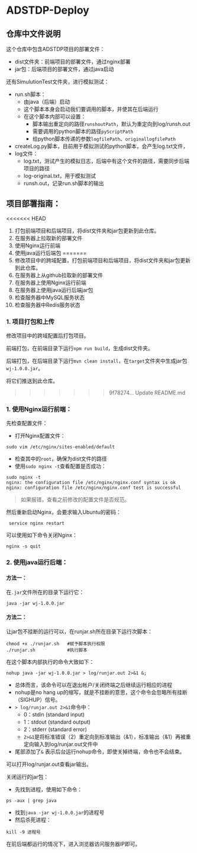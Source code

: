 # ADSTDP-Deploy

## 仓库中文件说明

这个仓库中包含ADSTDP项目的部署文件：
- dist文件夹：前端项目的部署文件，通过nginx部署
- jar包：后端项目的部署文件，通过java启动

还有SimulutionTest文件夹，进行模拟测试：
- run.sh脚本：
  - 由java（后端）启动
  - 这个脚本本身会启动我们要调用的脚本，并使其在后端运行
  - 在这个脚本内部可以设置：
    - 脚本输出重定向的路径`runshoutPath`，默认为重定向到log/runsh.out 
    - 需要调用的python脚本的路径`pyScriptPath`
    - 给python脚本传递的参数`logfilePath`、`originallogfilePath`
- createLog.py脚本，目前用于模拟测试的python脚本，会产生log.txt文件，
- log文件：
  - log.txt，测试产生的模拟日志，后端中有这个文件的路径，需要同步后端项目的路径
  - log-original.txt，用于模拟测试
  - runsh.out，记录run.sh脚本的输出

## 项目部署指南：

<<<<<<< HEAD
1. 打包前端项目和后端项目，将dist文件夹和jar包更新到此仓库。
2. 在服务器上拉取新的部署文件
3. 使用Nginx运行前端
4. 使用java运行后端包
=======
1. 修改项目中的跨域配置，打包前端项目和后端项目，将dist文件夹和jar包更新到此仓库。
2. 在服务器上从github拉取新的部署文件
3. 在服务器上使用Nginx运行前端
4. 在服务器上使用java运行后端jar包
5. 检查服务器中MySQL服务状态
6. 检查服务器中Redis服务状态

### 1. 项目打包和上传

修改项目中的跨域配置后打包项目。

前端打包，在前端目录下运行`npm run build`，生成dist文件夹。

后端打包，在后端目录下运行`mvn clean install`，在`target`文件夹中生成jar包`wj-1.0.0.jar`。

将它们推送到此仓库。
>>>>>>> 9f78274... Update README.md

### 1. 使用Nginx运行前端：

先检查配置文件：
- 打开Nginx配置文件：
```Shell
sudo vim /etc/nginx/sites-enabled/default
```
- 检查其中的`root`，确保为dist文件的路径
- 使用`sudo nginx -t`查看配置是否成功：
```Shell
sudo nginx -t
nginx: the configuration file /etc/nginx/nginx.conf syntax is ok
nginx: configuration file /etc/nginx/nginx.conf test is successful
```

> 如果报错，查看之前修改的配置文件是否规范。

然后重新启动Nginx，会要求输入Ubuntu的密码：

```Shell
 service nginx restart 
```

可以使用如下命令关闭Nginx：

```Shell
nginx -s quit
```

### 2. 使用java运行后端：

#### 方法一：

在`.jar`文件所在的目录下运行它：

```Shell
java -jar wj-1.0.0.jar
```

#### 方法二：

让jar包不挂断的运行可以，在runjar.sh所在目录下运行次脚本：

```Shell
chmod +x ./runjar.sh   #赋予脚本执行权限
./runjar.sh            #执行脚本
```

在这个脚本内部执行的命令大致如下：

```Shell
nohup java -jar wj-1.0.0.jar > log/runjar.out 2>&1 &;
```
- 总体而言，该命令可以在退出帐户/关闭终端之后继续运行相应的进程
- nohup是no hang up的缩写，就是不挂断的意思，这个命令会忽略所有挂断（SIGHUP）信号。
- `> log/runjar.out 2>&1`命令中：
  - 0：stdin (standard input)
  - 1：stdout (standard output)
  - 2：stderr (standard error)
  - `2>&1`是将标准错误（2）重定向到标准输出（&1），标准输出（&1）再被重定向输入到log/runjar.out文件中
- 尾部添加了`&` 表示后台运行nohup命令，即使关掉终端，命令也不会结束。

可以打开log/runjar.out查看jar输出。

关闭运行的jar包：
- 先找到进程，使用如下命令：

```Shell
ps -aux | grep java
```
- 找到`java -jar wj-1.0.0.jar`的进程号
- 然后杀死进程：
  
```Shell
kill -9 进程号
```

在前后端都运行的情况下，进入浏览器访问服务器IP即可。
